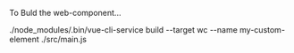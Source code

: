 To Buld the web-component...

./node_modules/.bin/vue-cli-service build --target wc --name my-custom-element ./src/main.js

